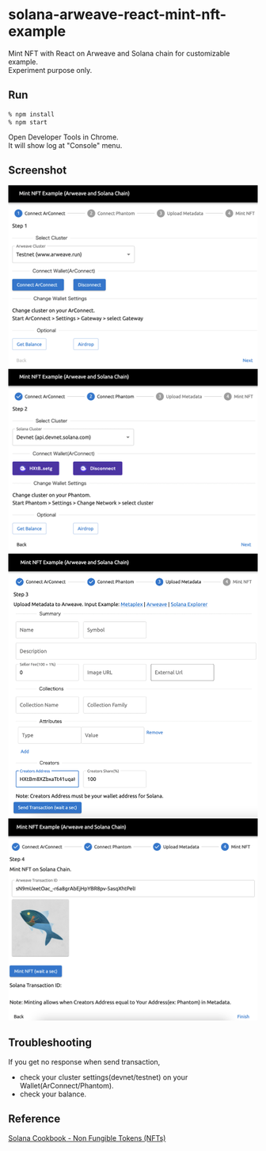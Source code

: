 # solana-arweave-react-mint-nft-example
Mint NFT with React on Arweave and Solana chain for customizable example.  
Experiment purpose only.

## Run
```
% npm install
% npm start
```

Open Developer Tools in Chrome.  
It will show log at "Console" menu.

## Screenshot
<img src="https://github.com/256hax/solana-arweave-react-mint-nft-example/blob/main/docs/screenshot/1_connect_arconnect.png" width="600">  
<img src="https://github.com/256hax/solana-arweave-react-mint-nft-example/blob/main/docs/screenshot/2_connect_phantom.png" width="600">  
<img src="https://github.com/256hax/solana-arweave-react-mint-nft-example/blob/main/docs/screenshot/3_upload_metadata.png" width="600">  
<img src="https://github.com/256hax/solana-arweave-react-mint-nft-example/blob/main/docs/screenshot/4_mint_nft.png" width="600">  

## Troubleshooting
If you get no response when send transaction,
- check your cluster settings(devnet/testnet) on your Wallet(ArConnect/Phantom).
- check your balance.

## Reference
[Solana Cookbook - Non Fungible Tokens (NFTs)](https://solanacookbook.com/references/nfts.html#how-to-create-an-nft)
